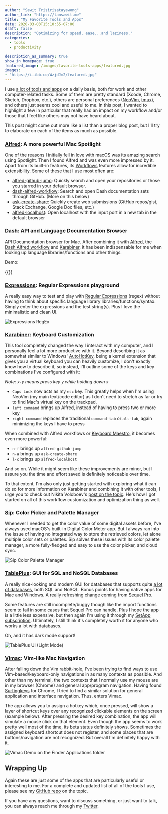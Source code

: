 ```yaml
---
author: "Sawit Trisirisatayawong"
author_link: "https://tansawit.me"
title: "My Favorite Tools and Apps"
date: 2020-03-03T15:10:55+07:00
draft: false
description: "Optimizing for speed, ease...and laziness."
categories:
  - tools
  - productivity

description_as_summary: true
show_in_homepage: true
featured_image: /images/favorite-tools-apps/featured.jpg
images:
- "https://i.ibb.co/WzjdJm2/featured.jpg"
---
```


I use [a lot of tools and apps](https://github.com/tansawit/my-mac-setup) on a daily basis, both for work and other computer-related tasks. Some of them are pretty standard (Xcode, Chrome, Sketch, Dropbox, etc.), others are personal preferences ([NeoVim](https://neovim.io/), [tmux](https://github.com/tmux/tmux)), and others just seems cool and useful to me. In this post, I wanted to highlight a few in particular that really had an impact on my workflow and/or those that I feel like others may not have heard about. 

This post might come out more like a list than a proper blog post, but I'll try to elaborate on each of the items as much as possible.

### [Alfred](https://www.alfredapp.com/): A more powerful Mac Spotlight

One of the reasons I initially fell in love with macOS was its amazing search using Spotlight. Then I found Alfred and was even more impressed by it. Apart from its built-in features, its [Workflows](https://www.alfredapp.com/workflows/) features allow for incredible extensibility. Some of these that I use most often are:

- [alfred-github-jump](https://github.com/lox/alfred-github-jump): Quickly search and open your repositories or those you starred in your default browser.
- [dash-alfred-workflow](https://github.com/Kapeli/Dash-Alfred-Workflow): Search and open Dash documentation sets through GitHub. (More on this below)
- [ask-create-share](https://github.com/nikitavoloboev/alfred-ask-create-share): Quickly create web submissions (GitHub repos/gist, Stack Exchange, Google Doc files, etc.)
- [alfred-localhost](https://github.com/simonguest/alfred-localhost): Open localhost with the input port in a new tab in the default browser

### [Dash](https://kapeli.com/dash): API and Language Documentation Browser

API Documentation browser for Mac. After combining it with [Alfred](https://www.alfredapp.com/), the [Dash Alfred workflow](https://github.com/Kapeli/Dash-Alfred-Workflow) and [Karabiner](https://pqrs.org/osx/karabiner/), it has been indispensable for me when looking up language libraries/functions and other things.

Demo:

{{<youtube dtvA35W1BvM>}}

### [Expressions](https://www.apptorium.com/expressions): Regular Expressions playground

A really easy way to test and play with [Regular Expressions](https://en.wikipedia.org/wiki/Regular_expression) (regex) without having to think about specific language library libraries/functions/syntax. Simply enter the expressions and the test string(s). Plus I love the minimalistic and clean UI.

![Expressions RegEx](/images/lists/expressions.jpg)

### [Karabiner](https://pqrs.org/osx/karabiner/): Keyboard Customization

This tool completely changed the way I interact with my computer, and I personally feel a lot more productive with it. Beyond describing it as somewhat similar to Windows' [AutoHotKey](https://www.autohotkey.com/), being a kernel extension that gives you a virtual keyboard you can heavily customize, I don't exactly know how to describe it, so instead, I'll outline some of the keys and key combinations I've configured with it:

*Note: `x-y` means press key `y` while holding down `x`*

- `Caps Lock` now acts as my `esc` key. This greatly helps when I'm using NeoVim (my main text/code editor) as I don't need to stretch as far or try to find Mac's virtual key on the trackpad.
- `left command` brings up Alfred, instead of having to press two or more key
- `right command` replaces the traditional `command-tab` or `alt-tab`, again minimizing the keys I have to press

When combined with Alfred workflows or [Keyboard Maestro](https://www.keyboardmaestro.com/main/), it becomes even more powerful: 

- `n-f` brings up `alfred-github-jump`
- `n-a` brings up `ask-create-share`
- `l-c` brings up `alfred-localhost`

And so on. While it might seem like these improvements are minor, but I assure you the time and effort saved is definitely noticeable over time. 

To that extent, I'm also only just getting started with exploring what it can do so for more information on Karabiner and combining it with other tools, I urge you to check out Nikita Voloboev's [post on the topic](https://medium.com/@nikitavoloboev/karabiner-god-mode-7407a5ddc8f6). He's how I got started on all of this workflow customization and optimization thing as well.

### [Sip](https://sipapp.io/): Color Picker and Palette Manager
Whenever I needed to get the color value of some digital assets before, I've always used macOS's built-in Digital Color Meter app. But I always ran into the issue of having no integrated way to store the retrieved colors, let alone multiple color sets or palettes. Sip solves these issues with its color palette manager, a more fully-fledged and easy to use the color picker, and cloud sync.

![Sip Color Palette Manager](/images/lists/sip.png)

### [TablePlus](https://tableplus.com/): GUI for SQL and NoSQL Databases

A really nice-looking and modern GUI for databases that supports quite [a lot of databases](https://docs.tableplus.com/#supported-databases), both SQL and NoSQL. Bonus points for having native apps for Mac and Windows. A really refreshing change coming from [Sequel Pro](http://sequelpro.com/). 

Some features are still incomplete/buggy though like the import functions seem to fail in some cases that Sequel Pro can handle. Plus I hope the app is a little less expensive, but then again I'm using it through my [SetApp subscription](https://setapp.com/). Ultimately, I still think it's completely worth it for anyone who works a lot with databases.

Oh, and it has dark mode support!

![TablePlus UI (Light Mode)](/images/lists/tableplus.png)

### [Vimac](https://vimacapp.com/): Vim-like Mac Navigation

After falling down the Vim rabbit-hole, I've been trying to find ways to use Vim-based/keyboard-only navigations in as many contexts as possible. And other than my terminal, the two contexts that I normally use my mouse are in my browser (Chrome) and general app/program navigation. Having found [Surfingkeys](https://github.com/brookhong/Surfingkeys) for Chrome, I tried to find a similar solution for general application and interface navigation. Thus, enters Vimac.

The app allows you to assign a hotkey which, once pressed, will show a layer of shortcut keys over any recognized clickable elements on the screen (example below). After pressing the desired key combination, the app will simulate a mouse click on that element. Even though the app seems to work pretty well most of the time, its beta status definitely shows. Sometimes the assigned keyboard shortcut does not register, and some places that are buttons/navigation are not recognized. But overall I'm definitely happy with it.

![Vimac Demo on the Finder Applications folder](/images/lists/vimac.png)

## Wrapping Up

Again these are just some of the apps that are particularly useful or interesting to me. For a complete and updated list of all of the tools I use, please see my [GitHub repo](https://github.com/tansawit/my-mac-setup) on the topic.

If you have any questions, want to discuss something, or just want to talk, you can always reach me through my [Twitter](https://twitter.com/tansawit).

